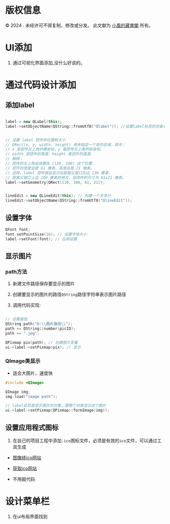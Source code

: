 # 版权信息

© 2024 . 未经许可不得复制、修改或分发。 此文献为 [小風的藏書閣](https://t.me/xfp2333) 所有。

# UI添加

1. 通过可视化界面添加,没什么好说的。

# 通过代码设计添加

## 添加label

```cpp

label = new QLabel(this);
label->setObjectName(QString::fromUtf8("Qlabel")); //设置label标签的对象名称，可以在代码中搜索它


// 设置 label 控件的位置和大小
// QRect(x, y, width, height) 用来指定一个矩形区域，其中：
// x 是控件左上角的横坐标，y 是控件左上角的纵坐标，
// width 是控件的宽度，height 是控件的高度。
// 解释：
// 控件的左上角会放置在 (130, 100) 这个位置，
// 控件的宽度会是 61 像素，高度会是 21 像素。
// 这样，label 控件就会显示在距离父窗口左边 130 像素，
// 距离父窗口上边 100 像素的地方，且控件的尺寸为 61x21 像素。
label->setGeometry(QRect(130, 100, 61, 21));


lineEdit = new QLineEdit(this); // 创建一个文本行
lineEdit->setObjectName(QString::fromUtf8("QlineEdit"));

```

## 设置字体

```cpp
QFont font;
font.setPointSize(16); // 设置字体大小
label->setFont(font); // 应用设置


```

## 显示图片

### path方法
1. 新建文件路径保存要显示的图片

2. 创建要显示的图片的路径`QString`路径字符串表示图片路径

3. 调用代码实现:
```cpp

// 设置路径
QString path("D:\\图片路径\\");
path += QString::number(picID);
path += ".jpg";

QPixmap pix(path); // 创建图片变量
ui->label->setPixmap(pix); // 显示

```

### QImage类显示

- 适合大图片，速度快
```cpp
#include <QImage>

QImage img;
img.load("image path");

// label此处是显示图片的对象，要哪个对象显示这个图片
ui->label->setPixmap(QPixmap::formImage(img));

```



## 设置应用程式图标

1. 在自己的项目工程中添加`.ico`图标文件，必须是有效的`ico`文件，可以通过工具生成

- [图像转ico网站](https://www.ico51.cn/)

- [获取ico网站](https://www.iconfont.cn/)

- 不用敲代码


# 设计菜单栏

1. 在ui布局界面找到